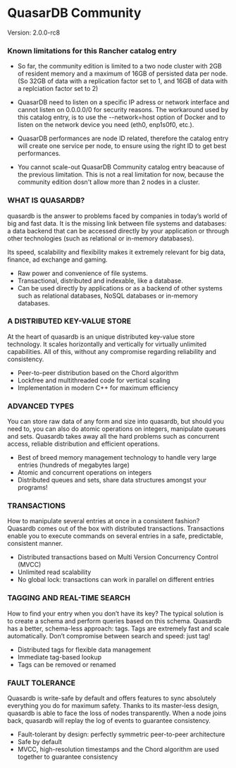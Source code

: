 # QuasarDB Community

Version: 2.0.0-rc8

### Known limitations for this Rancher catalog entry

 * So far, the community edition is limited to a two node cluster with 2GB of resident memory and a maximum of 16GB of persisted data per node. (So 32GB of data with a replication factor set to 1, and 16GB of data with a replciation factor set to 2)

 *  QuasarDB need to listen on a specific IP adress or network interface and cannot listen on 0.0.0.0/0 for security reasons. The workaround used by this catalog entry, is to use the --network=host option of Docker and to listen on the network device you need (eth0, enp1s0f0, etc.).
 * QuasarDB performances are node ID related, therefore the catalog entry will create one service per node, to ensure using the right ID to get best performances.
 * You cannot scale-out QuasarDB Community catalog entry beacause of the previous limitation. This is not a real limitation for now, because the community edition dosn't allow more than 2 nodes in a cluster.

### WHAT IS QUASARDB?

quasardb is the answer to problems faced by companies in today’s world of big and fast data. It is the missing link between file systems and databases: a data backend that can be accessed directly by your application or through other technologies (such as relational or in-memory databases).

Its speed, scalability and flexibility makes it extremely relevant for big data, finance, ad exchange and gaming.

- Raw power and convenience of file systems.
- Transactional, distributed and indexable, like a database.
- Can be used directly by applications or as a backend of other systems such as relational databases, NoSQL databases or in-memory databases.

### A DISTRIBUTED KEY-VALUE STORE

At the heart of quasardb is an unique distributed key-value store technology. It scales horizontally and vertically for virtually unlimited capabilities. All of this, without any compromise regarding reliability and consistency.

- Peer-to-peer distribution based on the Chord algorithm
- Lockfree and multithreaded code for vertical scaling
- Implementation in modern C++ for maximum efficiency

### ADVANCED TYPES

You can store raw data of any form and size into quasardb, but should you need to, you can also do atomic operations on integers, manipulate queues and sets. Quasardb takes away all the hard problems such as concurrent access, reliable distribution and efficient operations.

- Best of breed memory management technology to handle very large entries (hundreds of megabytes large)
- Atomic and concurrent operations on integers
- Distributed queues and sets, share data structures amongst your programs!

### TRANSACTIONS

How to manipulate several entries at once in a consistent fashion? Quasardb comes out of the box with distributed transactions. Transactions enable you to execute commands on several entries in a safe, predictable, consistent manner.

- Distributed transactions based on Multi Version Concurrency Control (MVCC)
- Unlimited read scalability
- No global lock: transactions can work in parallel on different entries

### TAGGING AND REAL-TIME SEARCH

How to find your entry when you don’t have its key? The typical solution is to create a schema and perform queries based on this schema. Quasardb has a better, schema-less approach: tags. Tags are extremely fast and scale automatically. Don’t compromise between search and speed: just tag!

- Distributed tags for flexible data management
- Immediate tag-based lookup
- Tags can be removed or renamed

### FAULT TOLERANCE

Quasardb is write-safe by default and offers features to sync absolutely everything you do for maximum safety. Thanks to its master-less design, quasardb is able to face the loss of nodes transparently. When a node joins back, quasardb will replay the log of events to guarantee consistency.

- Fault-tolerant by design: perfectly symmetric peer-to-peer architecture
- Safe by default
- MVCC, high-resolution timestamps and the Chord algorithm are used together to guarantee consistency
